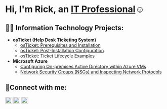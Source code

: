 <h1>Hi, I'm Rick, an <a href="https://linkedin.com/in/Josh">IT Professional</a>☺</h1>

<h2>👨‍💻 Information Technology Projects:</h2>

- <b>osTicket (Help Desk Ticketing System)</b>
  - [osTicket: Prerequisites and Installation](https://youtu.be/dEvGaxOgqf0)
  - [osTicket: Post-Installation Configuration](https://youtu.be/HGywPhfKt4E)
  - [osTicket: Ticket Lifecycle Examples](https://youtu.be/l_xQASSZoYU)
- <b>Microsoft Azure</b>
  - [Configuring On-premises Active Directory within Azure VMs](https://youtu.be/lzHRxxSmQXc)
  - [Network Security Groups (NSGs) and Inspecting Network Protocols](https://youtu.be/CNt39s22AkE)

<h2>🤳Connect with me:</h2>

[<img align="left" alt="Josh | Twitter" width="22px" src="https://cdn.jsdelivr.net/npm/simple-icons@v3/icons/twitter.svg" />][twitter]
[<img align="left" alt="Josh | LinkedIn" width="22px" src="https://cdn.jsdelivr.net/npm/simple-icons@v3/icons/linkedin.svg" />][linkedin]
[<img align="left" alt="Josh | Instagram" width="22px" src="https://cdn.jsdelivr.net/npm/simple-icons@v3/icons/instagram.svg" />][instagram]

[twitter]: https://twitter.com/
[instagram]: https://www.instagram.com/
[linkedin]: https://www.linkedin.com/in/rickey-hatcher-b1961b101/
